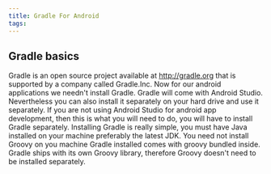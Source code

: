 ```yaml
---
title: Gradle For Android
tags:
---
```

## Gradle basics
Gradle is an open source project available at http://gradle.org that is supported by a company called Gradle.Inc. Now for our android applications we needn't install Gradle. Gradle will come with Android Studio. Nevertheless you can also install it separately on your hard drive and use it separately. If you are not using Android Studio for android app development, then this is what you will need to do, you will have to install Gradle separately. Installing Gradle is really simple, you must have Java installed on your machine preferably the latest JDK. You need not install Groovy on you machine Gradle installed comes with groovy bundled inside. Gradle ships with its own Groovy library, therefore Groovy doesn't need to be installed separately.